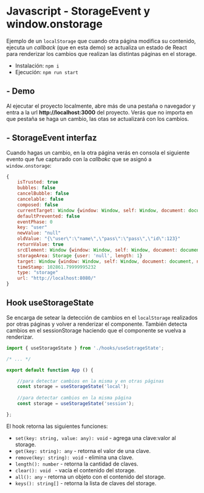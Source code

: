 # Javascript - StorageEvent y window.onstorage

Ejemplo de un `localStorage` que cuando otra página modifica su contenido, ejecuta un *callback* (que en esta demo) se actualiza un estado de React para renderizar los cambios que realizan las distintas páginas en el storage.

- Instalación: `npm i`
- Ejecución: `npm run start`

## - Demo

Al ejecutar el proyecto localmente, abre más de una pestaña o navegador y entra a la url **http://localhost:3000** del proyecto. Verás que no importa en que pestaña se haga un cambio, las otas se actualizará con los cambios.

## - StorageEvent interfaz
Cuando hagas un cambio, en la otra página verás en consola el siguiente evento que fue capturado con la *callbakc* que se asignó a `window.onstorage`:
```js
{
    isTrusted: true
    bubbles: false
    cancelBubble: false
    cancelable: false
    composed: false
    currentTarget: Window {window: Window, self: Window, document: document, name: '', location: Location, …}
    defaultPrevented: false
    eventPhase: 0
    key: "user"
    newValue: "null"
    oldValue: "{\"user\":\"name\",\"pass\":\"pass\",\"id\":123}"
    returnValue: true
    srcElement: Window {window: Window, self: Window, document: document, name: '', location: Location, …}
    storageArea: Storage {user: 'null', length: 1}
    target: Window {window: Window, self: Window, document: document, name: '', location: Location, …}
    timeStamp: 102861.79999995232
    type: "storage"
    url: "http://localhost:8080/"
}
```

## Hook useStorageState
Se encarga de setear la detección de cambios en el `localStorage` realizados por otras páginas y volver a renderizar el componente. También detecta cambios en el sessionStorage haciendo que el componente se vuelva a renderizar.

```js
import { useStorageState } from './hooks/useSotrageState';

/* ... */

export default function App () {

    //para detectar cambios en la misma y en otras páginas
    const storage = useStorageState('local');
    
    //para detectar cambios en la misma página
    const storage = useStorageState('session');

};
```

El hook retorna las siguientes funciones:
- `set(key: string, value: any): void` - agrega una clave:valor al storage.
- `get(key: string): any` - retorna el valor de una clave.
- `remove(key: string): void` - elimina una clave.
- `length(): number` - retorna la cantidad de claves.
- `clear(): void ` - vacía el contenido del storage.
- `all(): any` - retorna un objeto con el contenido del storage.
- `keys(): string[]` - retorna la lista de claves del storage.
